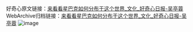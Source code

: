 好奇心原文链接：[来看看星巴克如何分布于这个世界_文化_好奇心日报-吴亭蓉](https://www.qdaily.com/articles/899.html)
WebArchive归档链接：[来看看星巴克如何分布于这个世界_文化_好奇心日报-吴亭蓉](http://web.archive.org/web/20181017130955/http://www.qdaily.com:80/articles/899.html)
![image](http://ww3.sinaimg.cn/large/007d5XDply1g3v447pvomj30u06og1kx)